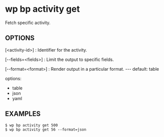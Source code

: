# wp bp activity get

Fetch specific activity.

## OPTIONS

[&lt;activity-id&gt;]
: Identifier for the activity.

[--fields=&lt;fields&gt;]
: Limit the output to specific fields.

[--format=&lt;format&gt;]
: Render output in a particular format.
\---
default: table

options:
  - table
  - json
  - yaml

## EXAMPLES

    $ wp bp activity get 500
    $ wp bp activity get 56 --format=json

